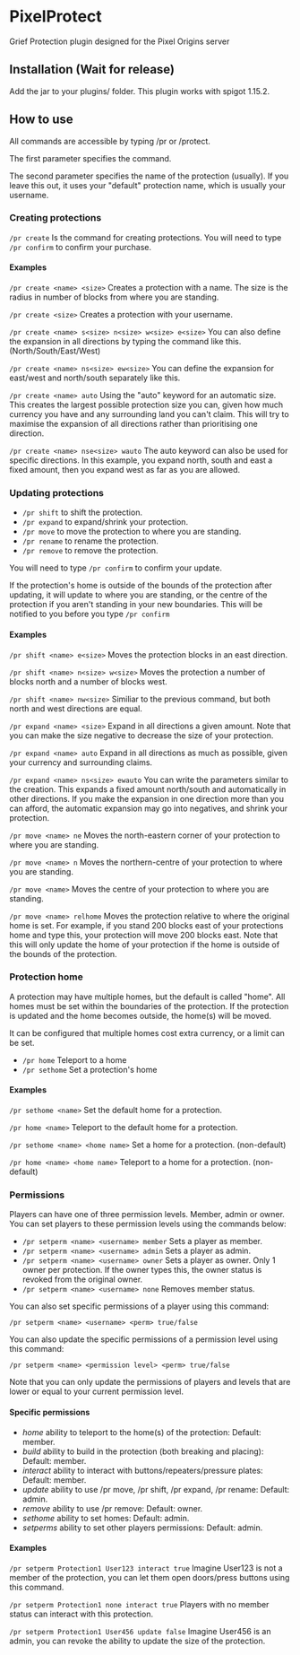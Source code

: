 # PixelProtect
Grief Protection plugin designed for the Pixel Origins server

## Installation (Wait for release)

Add the jar to your plugins/ folder. This plugin works with spigot 1.15.2.

## How to use

All commands are accessible by typing /pr or /protect.

The first parameter specifies the command.

The second parameter specifies the name of the protection (usually). If you leave this out, it uses your "default" protection name, which is usually your username.

### Creating protections

```/pr create``` Is the command for creating protections. You will need to type ```/pr confirm``` to confirm your purchase.

#### Examples

```/pr create <name> <size>``` Creates a protection with a name. The size is the radius in number of blocks from where you are standing.

```/pr create <size>``` Creates a protection with your username.

```/pr create <name> s<size> n<size> w<size> e<size>``` You can also define the expansion in all directions by typing the command like this. (North/South/East/West)

```/pr create <name> ns<size> ew<size>``` You can define the expansion for east/west and north/south separately like this.

```/pr create <name> auto``` Using the "auto" keyword for an automatic size. This creates the largest possible protection size you can, given how much currency you have and any surrounding land you can't claim. This will try to maximise the expansion of all directions rather than prioritising one direction. 

```/pr create <name> nse<size> wauto``` The auto keyword can also be used for specific directions. In this example, you expand north, south and east a fixed amount, then you expand west as far as you are allowed.

### Updating protections

* ```/pr shift``` to shift the protection.
* ```/pr expand``` to expand/shrink your protection.
* ```/pr move``` to move the protection to where you are standing.
* ```/pr rename``` to rename the protection.
* ```/pr remove``` to remove the protection.

You will need to type ```/pr confirm``` to confirm your update.

If the protection's home is outside of the bounds of the protection after updating, it will update to where you are standing, or the centre of the protection if you aren't standing in your new boundaries. This will be notified to you before you type ```/pr confirm```

#### Examples

```/pr shift <name> e<size>``` Moves the protection <size> blocks in an east direction.

```/pr shift <name> n<size> w<size>``` Moves the protection a number of blocks north and a number of blocks west.

```/pr shift <name> nw<size>``` Similiar to the previous command, but both north and west directions are equal.

```/pr expand <name> <size>``` Expand in all directions a given amount. Note that you can make the size negative to decrease the size of your protection.

```/pr expand <name> auto``` Expand in all directions as much as possible, given your currency and surrounding claims.

```/pr expand <name> ns<size> ewauto``` You can write the parameters similar to the creation. This expands a fixed amount north/south and automatically in other directions. If you make the expansion in one direction more than you can afford, the automatic expansion may go into negatives, and shrink your protection.

```/pr move <name> ne``` Moves the north-eastern corner of your protection to where you are standing.

```/pr move <name> n``` Moves the northern-centre of your protection to where you are standing.

```/pr move <name>``` Moves the centre of your protection to where you are standing.

```/pr move <name> relhome``` Moves the protection relative to where the original home is set. For example, if you stand 200 blocks east of your protections home and type this, your protection will move 200 blocks east. Note that this will only update the home of your protection if the home is outside of the bounds of the protection.

### Protection home

A protection may have multiple homes, but the default is called "home". All homes must be set within the boundaries of the protection. If the protection is updated and the home becomes outside, the home(s) will be moved.

It can be configured that multiple homes cost extra currency, or a limit can be set.

* ```/pr home``` Teleport to a home
* ```/pr sethome``` Set a protection's home

#### Examples

```/pr sethome <name>``` Set the default home for a protection.

```/pr home <name>``` Teleport to the default home for a protection.

```/pr sethome <name> <home name>``` Set a home for a protection. (non-default)

```/pr home <name> <home name>``` Teleport to a home for a protection. (non-default)

### Permissions

Players can have one of three permission levels. Member, admin or owner. You can set players to these permission levels using the commands below:

* ```/pr setperm <name> <username> member``` Sets a player as member.
* ```/pr setperm <name> <username> admin``` Sets a player as admin.
* ```/pr setperm <name> <username> owner``` Sets a player as owner. Only 1 owner per protection. If the owner types this, the owner status is revoked from the original owner.
* ```/pr setperm <name> <username> none``` Removes member status.

You can also set specific permissions of a player using this command:

```/pr setperm <name> <username> <perm> true/false```

You can also update the specific permissions of a permission level using this command:

```/pr setperm <name> <permission level> <perm> true/false```

Note that you can only update the permissions of players and levels that are lower or equal to your current permission level.

#### Specific permissions

* *home* ability to teleport to the home(s) of the protection: Default: member.
* *build* ability to build in the protection (both breaking and placing): Default: member.
* *interact* ability to interact with buttons/repeaters/pressure plates: Default: member.
* *update* ability to use /pr move, /pr shift, /pr expand, /pr rename: Default: admin.
* *remove* ability to use /pr remove: Default: owner.
* *sethome* ability to set homes: Default: admin.
* *setperms* ability to set other players permissions: Default: admin.

#### Examples

```/pr setperm Protection1 User123 interact true``` Imagine User123 is not a member of the protection, you can let them open doors/press buttons using this command.

```/pr setperm Protection1 none interact true``` Players with no member status can interact with this protection.

```/pr setperm Protection1 User456 update false``` Imagine User456 is an admin, you can revoke the ability to update the size of the protection.
